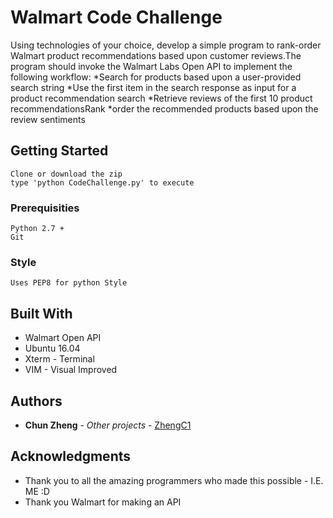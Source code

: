 # Walmart Code Challenge

Using technologies of your choice, develop a simple program to rank-order Walmart product recommendations based upon customer reviews.The program should invoke the Walmart Labs Open API to implement the following workflow:
*Search for products based upon a user-provided search string
*Use the first item in the search response as input for a product recommendation search
*Retrieve reviews of the first 10 product recommendationsRank
*order the recommended products based upon the review sentiments

## Getting Started

```
Clone or download the zip
type 'python CodeChallenge.py' to execute

```

### Prerequisities

```
Python 2.7 +
Git
```
### Style

```
Uses PEP8 for python Style
```
## Built With

* Walmart Open API
* Ubuntu 16.04
* Xterm - Terminal
* VIM - Visual Improved

## Authors

* **Chun Zheng** - *Other projects* - [ZhengC1](https://github.com/ZhengC1?tab=repositories)

## Acknowledgments

* Thank you to all the amazing programmers who made this possible - I.E. ME :D
* Thank you Walmart for making an API

